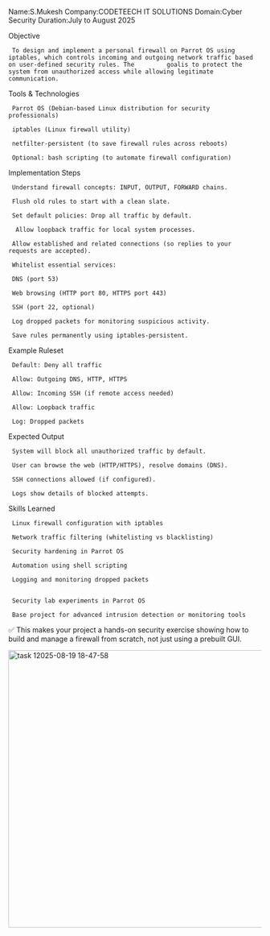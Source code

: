 Name:S.Mukesh
Company:CODETEECH IT SOLUTIONS
Domain:Cyber Security
Duration:July to August 2025



Objective

     To design and implement a personal firewall on Parrot OS using iptables, which controls incoming and outgoing network traffic based on user-defined security rules. The         goalis to protect the system from unauthorized access while allowing legitimate communication.

Tools & Technologies

     Parrot OS (Debian-based Linux distribution for security professionals)

     iptables (Linux firewall utility)

     netfilter-persistent (to save firewall rules across reboots)

     Optional: bash scripting (to automate firewall configuration)

Implementation Steps

     Understand firewall concepts: INPUT, OUTPUT, FORWARD chains.

     Flush old rules to start with a clean slate.

     Set default policies: Drop all traffic by default.

      Allow loopback traffic for local system processes.

     Allow established and related connections (so replies to your requests are accepted).

     Whitelist essential services:

     DNS (port 53)

     Web browsing (HTTP port 80, HTTPS port 443)

     SSH (port 22, optional)

     Log dropped packets for monitoring suspicious activity.

     Save rules permanently using iptables-persistent.

Example Ruleset

     Default: Deny all traffic

     Allow: Outgoing DNS, HTTP, HTTPS

     Allow: Incoming SSH (if remote access needed)

     Allow: Loopback traffic

     Log: Dropped packets

Expected Output

     System will block all unauthorized traffic by default.

     User can browse the web (HTTP/HTTPS), resolve domains (DNS).

     SSH connections allowed (if configured).

     Logs show details of blocked attempts.

Skills Learned

     Linux firewall configuration with iptables

     Network traffic filtering (whitelisting vs blacklisting)

     Security hardening in Parrot OS
 
     Automation using shell scripting

     Logging and monitoring dropped packets

     
     Security lab experiments in Parrot OS

     Base project for advanced intrusion detection or monitoring tools

✅ This makes your project a hands-on security exercise showing how to build and manage a firewall from scratch, not just using a prebuilt GUI.




<img width="1343" height="551" alt="task 12025-08-19 18-47-58" src="https://github.com/user-attachments/assets/472fc77f-d9b9-492a-9e61-19b52eb7b695" />

